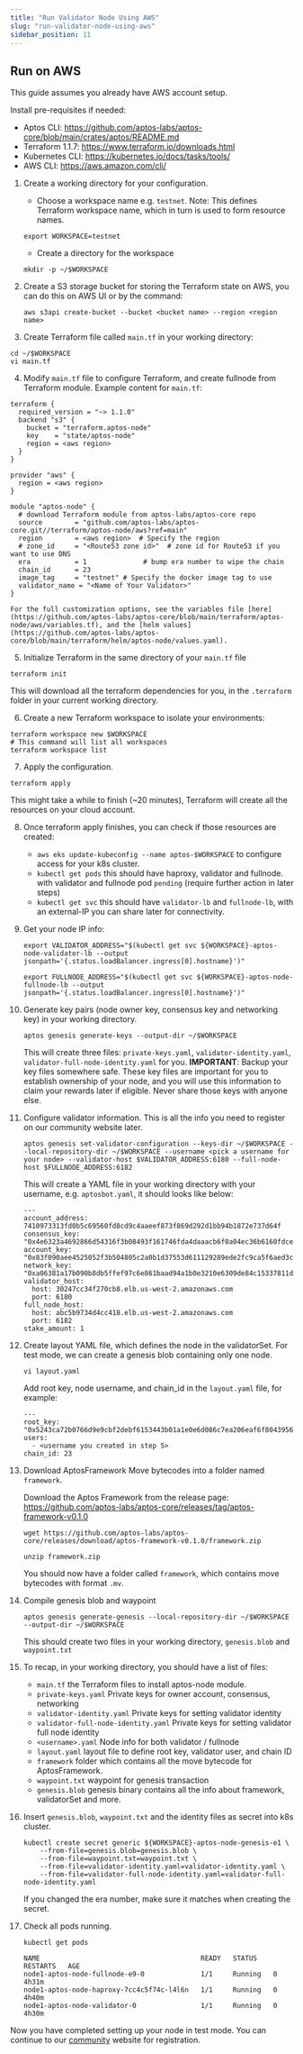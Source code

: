 ```yaml
---
title: "Run Validator Node Using AWS"
slug: "run-validator-node-using-aws"
sidebar_position: 11
---
```


## Run on AWS
This guide assumes you already have AWS account setup.

Install pre-requisites if needed:

   * Aptos CLI: https://github.com/aptos-labs/aptos-core/blob/main/crates/aptos/README.md
   * Terraform 1.1.7: https://www.terraform.io/downloads.html
   * Kubernetes CLI: https://kubernetes.io/docs/tasks/tools/
   * AWS CLI: https://aws.amazon.com/cli/

1. Create a working directory for your configuration.

    * Choose a workspace name e.g. `testnet`. Note: This defines Terraform workspace name, which in turn is used to form resource names.
    ```
    export WORKSPACE=testnet
    ```

    * Create a directory for the workspace
    ```
    mkdir -p ~/$WORKSPACE
    ```

2. Create a S3 storage bucket for storing the Terraform state on AWS, you can do this on AWS UI or by the command: 

    ```
    aws s3api create-bucket --bucket <bucket name> --region <region name>
    ```

3. Create Terraform file called `main.tf` in your working directory:
  ```
  cd ~/$WORKSPACE
  vi main.tf
  ```

4. Modify `main.tf` file to configure Terraform, and create fullnode from Terraform module. Example content for `main.tf`:
  ```
  terraform {
    required_version = "~> 1.1.0"
    backend "s3" {
      bucket = "terraform.aptos-node"
      key    = "state/aptos-node"
      region = <aws region>
    }
  }

  provider "aws" {
    region = <aws region>
  }

  module "aptos-node" {
    # download Terraform module from aptos-labs/aptos-core repo
    source        = "github.com/aptos-labs/aptos-core.git//terraform/aptos-node/aws?ref=main"
    region        = <aws region>  # Specify the region
    # zone_id     = "<Route53 zone id>"  # zone id for Route53 if you want to use DNS
    era           = 1              # bump era number to wipe the chain
    chain_id      = 23
    image_tag     = "testnet" # Specify the docker image tag to use
    validator_name = "<Name of Your Validator>"
  }
  ```

    For the full customization options, see the variables file [here](https://github.com/aptos-labs/aptos-core/blob/main/terraform/aptos-node/aws/variables.tf), and the [helm values](https://github.com/aptos-labs/aptos-core/blob/main/terraform/helm/aptos-node/values.yaml).

5. Initialize Terraform in the same directory of your `main.tf` file
  ```
  terraform init
  ```
This will download all the terraform dependencies for you, in the `.terraform` folder in your current working directory.

6. Create a new Terraform workspace to isolate your environments:
  ```
  terraform workspace new $WORKSPACE
  # This command will list all workspaces
  terraform workspace list
  ```

7. Apply the configuration.
  ```
  terraform apply
  ```
  This might take a while to finish (~20 minutes), Terraform will create all the resources on your cloud account.

8. Once terraform apply finishes, you can check if those resources are created:

    - `aws eks update-kubeconfig --name aptos-$WORKSPACE` to configure access for your k8s cluster.
    - `kubectl get pods` this should have haproxy, validator and fullnode. with validator and fullnode pod `pending` (require further action in later steps)
    - `kubectl get svc` this should have `validator-lb` and `fullnode-lb`, with an external-IP you can share later for connectivity.

9. Get your node IP info:

    ```
    export VALIDATOR_ADDRESS="$(kubectl get svc ${WORKSPACE}-aptos-node-validator-lb --output jsonpath='{.status.loadBalancer.ingress[0].hostname}')"

    export FULLNODE_ADDRESS="$(kubectl get svc ${WORKSPACE}-aptos-node-fullnode-lb --output jsonpath='{.status.loadBalancer.ingress[0].hostname}')"
    ```

10. Generate key pairs (node owner key, consensus key and networking key) in your working directory.

    ```
    aptos genesis generate-keys --output-dir ~/$WORKSPACE
    ```

    This will create three files: `private-keys.yaml`, `validator-identity.yaml`, `validator-full-node-identity.yaml` for you. **IMPORTANT**: Backup your key files somewhere safe. These key files are important for you to establish ownership of your node, and you will use this information to claim your rewards later if eligible. Never share those keys with anyone else.

11. Configure validator information. This is all the info you need to register on our community website later.

    ```
    aptos genesis set-validator-configuration --keys-dir ~/$WORKSPACE --local-repository-dir ~/$WORKSPACE --username <pick a username for your node> --validator-host $VALIDATOR_ADDRESS:6180 --full-node-host $FULLNODE_ADDRESS:6182

    ```

    This will create a YAML file in your working directory with your username, e.g. `aptosbot.yaml`, it should looks like below:

    ```
    ---
    account_address: 7410973313fd0b5c69560fd8cd9c4aaeef873f869d292d1bb94b1872e737d64f
    consensus_key: "0x4e6323a4692866d54316f3b08493f161746fda4daaacb6f0a04ec36b6160fdce"
    account_key: "0x83f090aee4525052f3b504805c2a0b1d37553d611129289ede2fc9ca5f6aed3c"
    network_key: "0xa06381a17b090b8db5ffef97c6e861baad94a1b0e3210e6309de84c15337811d"
    validator_host:
      host: 30247cc34f270cb8.elb.us-west-2.amazonaws.com
      port: 6180
    full_node_host:
      host: abc5b9734d4cc418.elb.us-west-2.amazonaws.com
      port: 6182
    stake_amount: 1
    ```

12. Create layout YAML file, which defines the node in the validatorSet. For test mode, we can create a genesis blob containing only one node.

    ```
    vi layout.yaml
    ```

    Add root key, node username, and chain_id in the `layout.yaml` file, for example:

    ```
    ---
    root_key: "0x5243ca72b0766d9e9cbf2debf6153443b01a1e0e6d086c7ea206eaf6f8043956"
    users:
      - <username you created in step 5>
    chain_id: 23
    ```

13. Download AptosFramework Move bytecodes into a folder named `framework`.

    Download the Aptos Framework from the release page: https://github.com/aptos-labs/aptos-core/releases/tag/aptos-framework-v0.1.0

    ```
    wget https://github.com/aptos-labs/aptos-core/releases/download/aptos-framework-v0.1.0/framework.zip

    unzip framework.zip
    ```

    You should now have a folder called `framework`, which contains move bytecodes with format `.mv`.

14. Compile genesis blob and waypoint

    ```
    aptos genesis generate-genesis --local-repository-dir ~/$WORKSPACE --output-dir ~/$WORKSPACE
    ``` 

    This should create two files in your working directory, `genesis.blob` and `waypoint.txt`

15. To recap, in your working directory, you should have a list of files:
    - `main.tf` the Terraform files to install aptos-node module.
    - `private-keys.yaml` Private keys for owner account, consensus, networking
    - `validator-identity.yaml` Private keys for setting validator identity
    - `validator-full-node-identity.yaml` Private keys for setting validator full node identity
    - `<username>.yaml` Node info for both validator / fullnode
    - `layout.yaml` layout file to define root key, validator user, and chain ID
    - `framework` folder which contains all the move bytecode for AptosFramework.
    - `waypoint.txt` waypoint for genesis transaction
    - `genesis.blob` genesis binary contains all the info about framework, validatorSet and more.

16. Insert `genesis.blob`, `waypoint.txt` and the identity files as secret into k8s cluster.

    ```
    kubectl create secret generic ${WORKSPACE}-aptos-node-genesis-e1 \
        --from-file=genesis.blob=genesis.blob \
        --from-file=waypoint.txt=waypoint.txt \
        --from-file=validator-identity.yaml=validator-identity.yaml \
        --from-file=validator-full-node-identity.yaml=validator-full-node-identity.yaml
    ```

    If you changed the era number, make sure it matches when creating the secret.

17. Check all pods running.

    ```
    kubectl get pods

    NAME                                        READY   STATUS    RESTARTS   AGE
    node1-aptos-node-fullnode-e9-0              1/1     Running   0          4h31m
    node1-aptos-node-haproxy-7cc4c5f74c-l4l6n   1/1     Running   0          4h40m
    node1-aptos-node-validator-0                1/1     Running   0          4h30m
    ```

Now you have completed setting up your node in test mode. You can continue to our [community](https://community.aptoslabs.com/) website for registration.